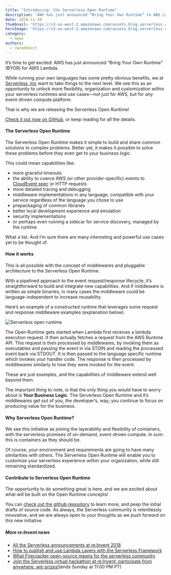 ```yaml
---
title: "Introducing: the Serverless Open Runtime"
description: "AWS has just announced “Bring Your Own Runtime” to AWS Lambda. We’re launching the Serverless Open Runtime to take it to the next level."
date: 2018-11-30
thumbnail: 'https://s3-us-west-2.amazonaws.com/assets.blog.serverless.com/reinvent/reinvent-updates-thumb.png'
heroImage: 'https://s3-us-west-2.amazonaws.com/assets.blog.serverless.com/reinvent/reinvent-updates-header1.gif'
category:
  - news
authors: 
  - JaredShort
---
```


It’s time to get excited: AWS has just announced “Bring Your Own Runtime” (BYOR) for AWS Lambda.

While running your own languages has some pretty obvious benefits, we at [Serverless, Inc](https://serverless.com/) want to take things to the next level. We see this as an opportunity to unlock more flexibility, organization and customization within your serverless runtimes and use cases—not just for AWS, but for *any* event-driven compute platform.

That is why we are releasing the Serverless Open Runtime!

[Check it out now on GitHub](https://github.com/serverless/open-runtime-poc), or keep reading for all the details.

#### The Serverless Open Runtime

The Serverless Open Runtime makes it simple to build and share common solutions to complex problems. Better yet, it makes it possible to solve these problems before they even get to your business logic.

This could mean capabilities like:

* more graceful timeouts
* the ability to coerce AWS (or other provider-specific) events to [CloudEvent spec](https://cloudevents.io) or HTTP requests
* more detailed tracing and debugging
* middleware implementations in any language, compatible with your service regardless of the language you chose to use
* prepackaging of common libraries
* better local development experience and emulation
* security implementations
* or perhaps even running a sidecar for service discovery, managed by the runtime

What a list. And I’m sure there are many interesting and powerful use cases yet to be thought of.

#### How it works

This is all possible with the concept of middlewares and pluggable architecture to the Serverless Open Runtime.

With a pipelined approach to the event request/response lifecycle, it’s straightforward to build and integrate new capabilities. And if middleware is written as simple binaries, in many cases the middleware could be language-independent to increase reusability.

Here’s an example of a constructed runtime that leverages some request and response middleware examples (explanation below):

<img src="https://s3-us-west-2.amazonaws.com/assets.blog.serverless.com/reinvent/serverless-open-runtime.png" alt="Serverless open runtime">

The Open Runtime gets started when Lambda first receives a lambda execution request. It then actually fetches a request from the AWS Runtime API. This request is then processed by middlewares, by invoking them as executables and passing the event in via STDIN and reading the processed event back via STDOUT. It is then passed to the language specific runtime which invokes your handler code. The response is then processed by middlewares similarly to how they were invoked for the event.

These are just examples, and the capabilities of middleware extend well beyond them.

The important thing to note, is that the only thing you would have to worry about is **Your Business Logic**. The Serverless Open Runtime and it’s middlewares get out of you, the developer’s, way; you continue to focus on producing value for the business.

#### Why Serverless Open Runtime?

We see this initiative as joining the layerability and flexibility of containers, with the serverless promises of on-demand, event-driven compute. In sum: this is containers as they should be.

Of course, your environment and requirements are going to have many similarities with others. The Serverless Open Runtime will enable you to customize your serverless experience within your organization, while still remaining standardized.

#### Contribute to Serverless Open Runtime

The opportunity to do something great is here, and we are excited about what will be built on the Open Runtime concepts!

You can [check out the github repository](https://github.com/serverless/open-runtime-poc) to learn more, and peep the initial drafts of source code. As always, the Serverless community is relentlessly innovative, and we are always open to your thoughts as we push forward on this new initiative.

##### More re:Invent news

* [All the Serverless announcements at re:Invent 2018](https://serverless.com/blog/reinvent-2018-serverless-announcements/)
* [How to publish and use Lambda Layers with the Serverless Framework](https://serverless.com/blog/publish-aws-lambda-layers-serverless-framework)
* [What Firecracker open-source means for the serverless community](https://serverless.com/blog/firecracker-what-means-serverless/)
* [Join the Serverless virtual hackathon at re:Invent; participate from anywhere, win prizes!](https://serverless.com/blog/no-server-november-reinvent-hackathon/)(ends Sunday at 11:00 PM PT)
